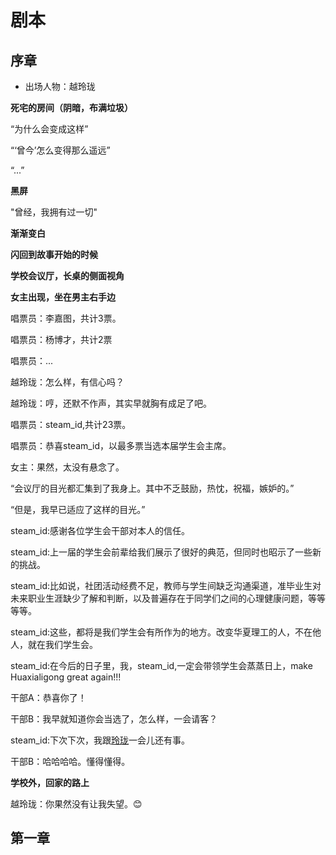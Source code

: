 # 剧本
## 序章
+ 出场人物：越玲珑

**死宅的房间（阴暗，布满垃圾）**

“为什么会变成这样”

“‘曾今’怎么变得那么遥远”

“...”

**黑屏**

"曾经，我拥有过一切"

**渐渐变白**

**闪回到故事开始的时候**

**学校会议厅，长桌的侧面视角**

**女主出现，坐在男主右手边**

唱票员：李嘉图，共计3票。

唱票员：杨博才，共计2票

唱票员：...

越玲珑：怎么样，有信心吗？

越玲珑：哼，还默不作声，其实早就胸有成足了吧。

唱票员：steam_id,共计23票。

唱票员：恭喜steam_id，以最多票当选本届学生会主席。

女主：果然，太没有悬念了。

“会议厅的目光都汇集到了我身上。其中不乏鼓励，热忱，祝福，嫉妒的。”

“但是，我早已适应了这样的目光。”

steam_id:感谢各位学生会干部对本人的信任。

steam_id:上一届的学生会前辈给我们展示了很好的典范，但同时也昭示了一些新的挑战。

steam_id:比如说，社团活动经费不足，教师与学生间缺乏沟通渠道，准毕业生对未来职业生涯缺少了解和判断，以及普遍存在于同学们之间的心理健康问题，等等等等。

steam_id:这些，都将是我们学生会有所作为的地方。改变华夏理工的人，不在他人，就在我们学生会。

steam_id:在今后的日子里，我，steam_id,一定会带领学生会蒸蒸日上，make Huaxialigong great again!!!

干部A：恭喜你了！

干部B：我早就知道你会当选了，怎么样，一会请客？

steam_id:下次下次，我跟<u>玲珑</u>一会儿还有事。

干部B：哈哈哈哈。懂得懂得。

**学校外，回家的路上**

越玲珑：你果然没有让我失望。😊

## 第一章

